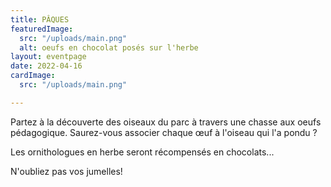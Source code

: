 ```yaml
---
title: PÂQUES
featuredImage:
  src: "/uploads/main.png"
  alt: oeufs en chocolat posés sur l'herbe
layout: eventpage
date: 2022-04-16
cardImage:
  src: "/uploads/main.png"

---
```

Partez à la découverte des oiseaux du parc à travers une chasse aux oeufs pédagogique. Saurez-vous associer chaque œuf à l'oiseau qui l'a pondu ?

Les ornithologues en herbe seront récompensés en chocolats...

N'oubliez pas vos jumelles!